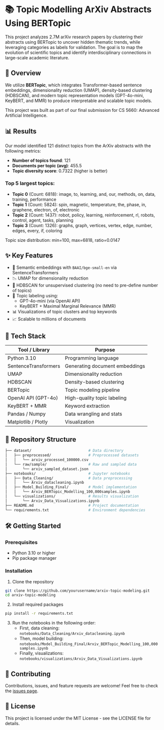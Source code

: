 # 📚 Topic Modelling ArXiv Abstracts Using BERTopic

This project analyzes 2.7M arXiv research papers by clustering their abstracts using BERTopic to uncover hidden thematic trends, while leveraging categories as labels for validation. The goal is to map the evolution of scientific topics and identify interdisciplinary connections in large-scale academic literature.

## 🚀 Overview

We utilize **BERTopic**, which integrates Transformer-based sentence embeddings, dimensionality reduction (UMAP), density-based clustering (HDBSCAN), and modern topic representation models (GPT-4o-mini, KeyBERT, and MMR) to produce interpretable and scalable topic models.

This project was built as part of our final submission for CS 5660: Advanced Artificial Intelligence.

## 📊 Results

Our model identified 121 distinct topics from the ArXiv abstracts with the following metrics:
- **Number of topics found**: 121
- **Documents per topic (avg)**: 455.5
- **Topic diversity score**: 0.7322 (higher is better)

### Top 5 largest topics:
- **Topic 0** (Count: 6818): image, to, learning, and, our, methods, on, data, training, performance
- **Topic 1** (Count: 5824): spin, magnetic, temperature, the, phase, in, graphene, electron, of, electronic
- **Topic 2** (Count: 1437): robot, policy, learning, reinforcement, rl, robots, control, agent, tasks, planning
- **Topic 3** (Count: 1326): graphs, graph, vertices, vertex, edge, number, edges, every, if, coloring

Topic size distribution: min=100, max=6818, ratio=0.0147

## ✨ Key Features

- 🧠 Semantic embeddings with `BAAI/bge-small-en` via SentenceTransformers
- 📉 UMAP for dimensionality reduction
- 📌 HDBSCAN for unsupervised clustering (no need to pre-define number of topics)
- 🧾 Topic labeling using:
  - GPT-4o-mini (via OpenAI API)
  - KeyBERT + Maximal Marginal Relevance (MMR)
- 📊 Visualizations of topic clusters and top keywords
- 📈 Scalable to millions of documents

## 🧰 Tech Stack

| Tool / Library        | Purpose                            |
|-----------------------|-------------------------------------|
| Python 3.10           | Programming language                |
| SentenceTransformers  | Generating document embeddings      |
| UMAP                  | Dimensionality reduction            |
| HDBSCAN               | Density-based clustering            |
| BERTopic              | Topic modeling pipeline             |
| OpenAI API (GPT-4o)   | High-quality topic labeling         |
| KeyBERT + MMR         | Keyword extraction                  |
| Pandas / Numpy        | Data wrangling and stats            |
| Matplotlib / Plotly   | Visualization                       |

## 📂 Repository Structure

```bash
├── dataset/                          # Data directory
│   ├── preprocessed/                 # Preprocessed datasets
│   │   └── arxiv_processed_100000.csv
│   └── raw/sample/                   # Raw and sampled data
│       └── arxiv_sampled_dataset.json
├── notebooks/                        # Jupyter notebooks
│   ├── Data_Cleaning/                # Data preprocessing
│   │   └── Arxiv_datacleaning.ipynb
│   ├── Model_Building_Final/         # Model implementation
│   │   └── Arxiv_BERTopic_Modelling_100,000samples.ipynb
│   └── visualizations/               # Results visualization
│       └── Arxiv_Data_Visualizations.ipynb
├── README.md                         # Project documentation
└── requirements.txt                  # Environment dependencies
```

## 🛠️ Getting Started

### Prerequisites
- Python 3.10 or higher
- Pip package manager

### Installation

1. Clone the repository
```bash
git clone https://github.com/yourusername/arxiv-topic-modeling.git
cd arxiv-topic-modeling
```

2. Install required packages
```bash
pip install -r requirements.txt
```

3. Run the notebooks in the following order:
   - First, data cleaning: `notebooks/Data_Cleaning/Arxiv_datacleaning.ipynb`
   - Then, model building: `notebooks/Model_Building_Final/Arxiv_BERTopic_Modelling_100,000samples.ipynb`
   - Finally, visualizations: `notebooks/visualizations/Arxiv_Data_Visualizations.ipynb`


## 🤝 Contributing

Contributions, issues, and feature requests are welcome! Feel free to check the [issues page](https://github.com/yourusername/arxiv-topic-modeling/issues).

## 📄 License

This project is licensed under the MIT License - see the LICENSE file for details.
